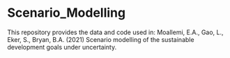 # Scenario_Modelling
 This repository provides the data and code used in: Moallemi, E.A., Gao, L., Eker, S., Bryan, B.A. (2021) Scenario modelling of the sustainable development goals under uncertainty.
